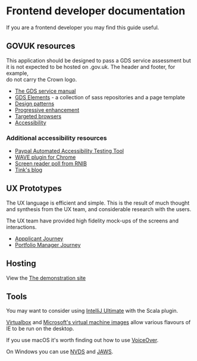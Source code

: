 # Frontend developer documentation

If you are a frontend developer you may find this guide useful.

## GOVUK resources

This application should be designed to pass a GDS service assessment 
but it is not expected to be hosted on .gov.uk.   The header and footer, for example,  
do not carry the Crown logo.

* [The GDS service manual](https://www.gov.uk/service-manual/developers)
* [GDS Elements](https://www.gov.uk/service-manual/design/using-the-govuk-template-frontend-toolkit-and-elements) - 
a collection of sass repositories and a page template
* [Design patterns](https://www.gov.uk/service-manual/user-centred-design/resources/patterns/index.html)
* [Progressive enhancement](https://www.gov.uk/service-manual/technology/using-progressive-enhancement)
* [Targeted browsers](https://www.gov.uk/service-manual/technology/designing-for-different-browsers-and-devices)
* [Accessibility](https://www.gov.uk/service-manual/helping-people-to-use-your-service/making-your-service-accessible-an-introduction)

### Additional accessibility resources
* [Paypal Automated Accessibility Testing Tool](https://github.com/paypal/AATT) 
* [WAVE plugin for Chrome](https://chrome.google.com/webstore/detail/wave-evaluation-tool/jbbplnpkjmmeebjpijfedlgcdilocofh)
* [Screen reader poll from RNIB](https://www.rnib.org.uk/webaim-screen-reader-survey-5-what-are-trends)
* [Tink's blog](http://tink.uk/)

## UX Prototypes

The UX language is efficient and simple.  This is the result of much thought and synthesis from the UX team, and 
considerable research with the users.  

The UX team have provided high fidelity mock-ups of the screens and interactions.  

* [Appplicant Journey](http://37w3jk.axshare.com/#g=1&p=start_page)
* [Portfolio Manager Journey](http://3skvvc.axshare.com/#g=1&p=start_page)

## Hosting

View the [The demonstration site](https://rifs-demo.herokuapp.com)


## Tools

You may want to consider using [IntelliJ Ultimate](https://www.jetbrains.com/idea/) with the Scala plugin.

[Virtualbox](https://www.virtualbox.org/) and [Microsoft's virtual machine images](https://developer.microsoft.com/en-us/microsoft-edge/tools/vms/)
allow various flavours of IE to be run on the desktop.

If you use macOS it's worth finding out how to use [VoiceOver](https://www.apple.com/voiceover/info/guide/).

On Windows you can use [NVDS](http://www.nvaccess.org/) and [JAWS](http://www.freedomscientific.com/Products/Blindness/JAWS).











